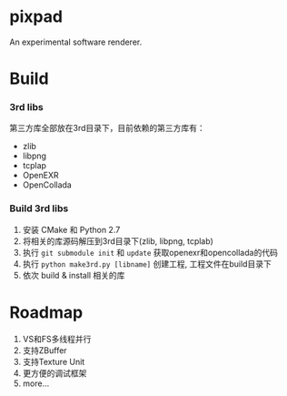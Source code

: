 pixpad
======

An experimental software renderer.

Build
=====

### 3rd libs
第三方库全部放在3rd目录下，目前依赖的第三方库有：

* zlib
* libpng
* tcplap
* OpenEXR
* OpenCollada

### Build 3rd libs

1. 安装 CMake 和 Python 2.7
2. 将相关的库源码解压到3rd目录下(zlib, libpng, tcplab)
3. 执行 `git submodule init` 和 `update` 获取openexr和opencollada的代码
4. 执行 `python make3rd.py [libname]` 创建工程, 工程文件在build目录下
5. 依次 build & install 相关的库

Roadmap
====

1. VS和FS多线程并行
2. 支持ZBuffer
3. 支持Texture Unit
4. 更方便的调试框架
5. more...
